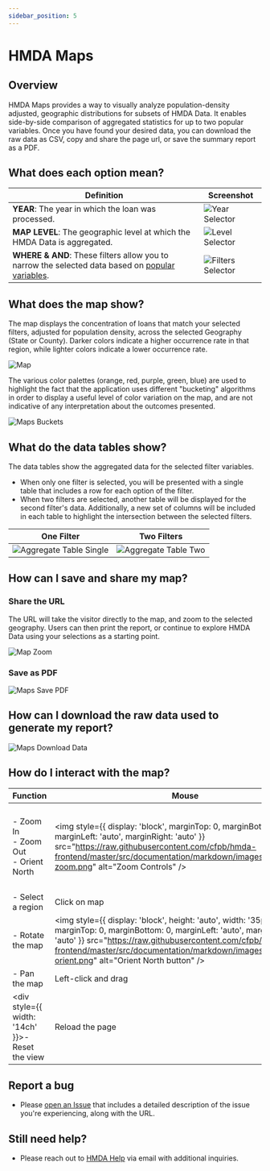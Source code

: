 ```yaml
---
sidebar_position: 5
---
```


# HMDA Maps

## Overview
HMDA Maps provides a way to visually analyze population-density adjusted, geographic distributions for subsets of HMDA Data. It enables side-by-side comparison of aggregated statistics for up to two popular variables. Once you have found your desired data, you can download the raw data as CSV, copy and share the page url, or save the summary report as a PDF. 


## What does each option mean?
| Definition | Screenshot |  
|---|---|
|**YEAR**: The year in which the loan was processed.|![Year Selector](https://raw.githubusercontent.com/cfpb/hmda-frontend/master/src/documentation/markdown/images/maps/maps-year-selection.png)|  
|**MAP LEVEL**: The geographic level at which the HMDA Data is aggregated. | ![Level Selector](https://raw.githubusercontent.com/cfpb/hmda-frontend/master/src/documentation/markdown/images/maps/maps-geography-selection.png) |
|**WHERE & AND**: These filters allow you to narrow the selected data based on <a target="_blank" rel="noopener noreferrer" href="/documentation/2019/data-browser-filters/#action_taken">popular variables</a>. | ![Filters Selector](https://raw.githubusercontent.com/cfpb/hmda-frontend/master/src/documentation/markdown/images/maps/maps-filters.png)  |


## What does the map show?
The map displays the concentration of loans that match your selected filters, adjusted for population density, across the selected Geography (State or County). Darker colors indicate a higher occurrence rate in that region, while lighter colors indicate a lower occurrence rate.  

![Map](https://raw.githubusercontent.com/cfpb/hmda-frontend/master/src/documentation/markdown/images/maps/maps-map.png)  

The various color palettes (orange, red, purple, green, blue) are used to highlight the fact that the application uses different "bucketing" algorithms in order to display a useful level of color variation on the map, and are not indicative of any interpretation about the outcomes presented.  

![Maps Buckets](https://raw.githubusercontent.com/cfpb/hmda-frontend/master/src/documentation/markdown/images/maps/maps-buckets.png)  
  
  
## What do the data tables show?
The data tables show the aggregated data for the selected filter variables.  

- When only one filter is selected, you will be presented with a single table that includes a row for each option of the filter.  
- When two filters are selected, another table will be displayed for the second filter's data.  Additionally, a new set of columns will be included in each table to highlight the intersection between the selected filters.
  
|One Filter|Two Filters|
|---|---|
|![Aggregate Table Single](https://raw.githubusercontent.com/cfpb/hmda-frontend/master/src/documentation/markdown/images/maps/maps-table-1.png)  | ![Aggregate Table Two](https://raw.githubusercontent.com/cfpb/hmda-frontend/master/src/documentation/markdown/images/maps/maps-table-2.png)  |


## How can I save and share my map?
### Share the URL
The URL will take the visitor directly to the map, and zoom to the selected geography. Users can then print the report, or continue to explore HMDA Data using your selections as a starting point.  

![Map Zoom](https://raw.githubusercontent.com/cfpb/hmda-frontend/master/src/documentation/markdown/images/maps/maps-zoom-share.gif)  

### Save as PDF
![Maps Save PDF](https://raw.githubusercontent.com/cfpb/hmda-frontend/master/src/documentation/markdown/images/maps/maps-save-pdf.png) 

## How can I download the raw data used to generate my report?
![Maps Download Data](https://raw.githubusercontent.com/cfpb/hmda-frontend/master/src/documentation/markdown/images/maps/maps-download-data.png)

## How do I interact with the map?
| Function | Mouse | Keyboard | Touchpad |
|---|---|---|---|
| <div>- Zoom In</div><div>- Zoom Out</div><div>- Orient North</div> | <img style={{ display: 'block', marginTop: 0, marginBottom: 0, marginLeft: 'auto', marginRight: 'auto' }} src="https://raw.githubusercontent.com/cfpb/hmda-frontend/master/src/documentation/markdown/images/maps/maps-zoom.png" alt="Zoom Controls" /> | <div>`+`</div><div>`-`</div> <div>`Tab` to highlight the Orient North icon, then press `Enter`</div>| <div>- `pinch`/`scroll`</div><div>- `pinch`/`scroll`</div><div>- Click `Orient` button</div> |
|<div>- Select a region</div> | Click on map | None? | Click on map |
|<div>- Rotate the map</div> | <img style={{ display: 'block', height: 'auto', width: '35px', marginTop: 0, marginBottom: 0, marginLeft: 'auto', marginRight: 'auto' }} src="https://raw.githubusercontent.com/cfpb/hmda-frontend/master/src/documentation/markdown/images/maps/maps-orient.png" alt="Orient North button" /> | None? | Right-click and drag on map |
| <div>- Pan the map</div> | Left-click and drag | Arrow keys | Left-click and drag  |
| <div style={{ width: '14ch' }}>- Reset the view</div> | Reload the page | Reload the page | Reload the page |


## Report a bug
  - Please [open an Issue](https://github.com/cfpb/hmda-frontend/issues) that includes a detailed description of the issue you're experiencing, along with the URL.


## Still need help?
  - Please reach out to [HMDA Help](mailto:hmdahelp@cfpb.gov) via email with additional inquiries.
